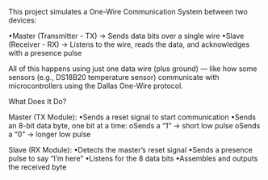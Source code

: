 This project simulates a One-Wire Communication System between two devices:

•Master (Transmitter - TX) → Sends data bits over a single wire
•Slave (Receiver - RX) → Listens to the wire, reads the data, and acknowledges with a presence pulse

All of this happens using just one data wire (plus ground) — like how some sensors (e.g., DS18B20 temperature sensor) communicate with microcontrollers using the Dallas One-Wire protocol.


What Does It Do?

Master (TX Module):
•Sends a reset signal to start communication
•Sends an 8-bit data byte, one bit at a time:
oSends a “1” → short low pulse
oSends a “0” → longer low pulse


Slave (RX Module):
•Detects the master’s reset signal
•Sends a presence pulse to say “I’m here”
•Listens for the 8 data bits
•Assembles and outputs the received byte
